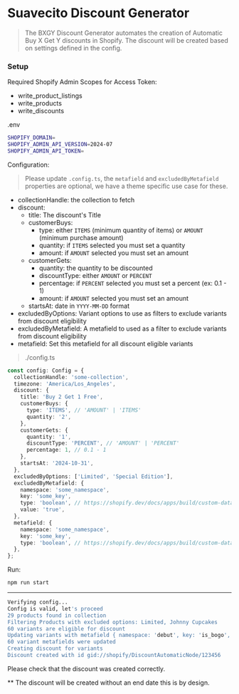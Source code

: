 # Suavecito Discount Generator

> The BXGY Discount Generator automates the creation of Automatic Buy X Get Y discounts in Shopify. The discount will be created based on settings defined in the config.

### Setup

Required Shopify Admin Scopes for Access Token:

- write_product_listings
- write_products
- write_discounts

.env

```bash
SHOPIFY_DOMAIN=
SHOPIFY_ADMIN_API_VERSION=2024-07
SHOPIFY_ADMIN_API_TOKEN=
```

Configuration:

> Please update `.config.ts`, the `metafield` and `excludedByMetafield` properties are optional, we have a theme specific use case for these.

- collectionHandle: the collection to fetch
- discount:
  - title: The discount's Title
  - customerBuys:
    - type: either `ITEMS` (minimum quantity of items) or `AMOUNT` (minimum purchase amount)
    - quantity: if `ITEMS` selected you must set a quantity
    - amount: if `AMOUNT` selected you must set an amount
  - customerGets:
    - quantity: the quantity to be discounted
    - discountType: either `AMOUNT` or `PERCENT`
    - percentage: if `PERCENT` selected you must set a percent (ex: 0.1 - 1)
    - amount: if `AMOUNT` selected you must set an amount
  - startsAt: date in `YYYY-MM-DD` format
- excludedByOptions: Variant options to use as filters to exclude variants from discount eligibility
- excludedByMetafield: A metafield to used as a filter to exclude variants from discount eligibility
- metafield: Set this metafield for all discount eligible variants

> ./config.ts

```typescript
const config: Config = {
  collectionHandle: 'some-collection',
  timezone: 'America/Los_Angeles',
  discount: {
    title: 'Buy 2 Get 1 Free',
    customerBuys: {
      type: 'ITEMS', // 'AMOUNT' | 'ITEMS'
      quantity: '2',
    },
    customerGets: {
      quantity: '1',
      discountType: 'PERCENT', // 'AMOUNT' | 'PERCENT'
      percentage: 1, // 0.1 - 1
    },
    startsAt: '2024-10-31',
  },
  excludedByOptions: ['Limited', 'Special Edition'],
  excludedByMetafield: {
    namespace: 'some_namespace',
    key: 'some_key',
    type: 'boolean', // https://shopify.dev/docs/apps/build/custom-data/metafields/list-of-data-types
    value: 'true',
  },
  metafield: {
    namespace: 'some_namespace',
    key: 'some_key',
    type: 'boolean', // https://shopify.dev/docs/apps/build/custom-data/metafields/list-of-data-types
  },
};
```

Run:

```bash
npm run start
```

---

```bash
Verifying config...
Config is valid, let's proceed
29 products found in collection
Filtering Products with excluded options: Limited, Johnny Cupcakes
60 variants are eligible for discount
Updating variants with metafield { namespace: 'debut', key: 'is_bogo', type: 'boolean' } and value true
60 variant metafields were updated
Creating discount for variants
Discount created with id gid://shopify/DiscountAutomaticNode/123456
```

Please check that the discount was created correctly.

\*\* The discount will be created without an end date this is by design.
